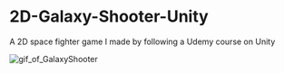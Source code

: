 # 2D-Galaxy-Shooter-Unity
 A 2D space fighter game I made by following a Udemy course on Unity

 ![gif_of_GalaxyShooter](https://github.com/royce-git/Galaxy-Shooter/blob/master/demo/GalaxyShooter.gif)
